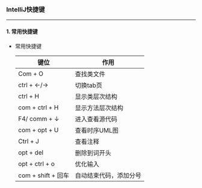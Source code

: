 ### IntelliJ快捷键

----------

#### 1. 常用快捷键

- 常用快捷键

  | 键位               | 作用                   |
  | ------------------ | ---------------------- |
  | Com + O            | 查找类文件             |
  | ctrl + ←/→         | 切换tab页              |
  | ctrl + H           | 显示类层次结构         |
  | com + ctrl + H     | 显示方法层次结构       |
  | F4/ comm + ↓       | 进入查看源代码         |
  | com + opt + U      | 查看时序UML图          |
  | Ctrl + J           | 查看注释               |
  | opt + del          | 删除到词开头           |
  | opt + ctrl + o     | 优化输入               |
  | com + shift + 回车 | 自动结束代码，添加分号 |

  